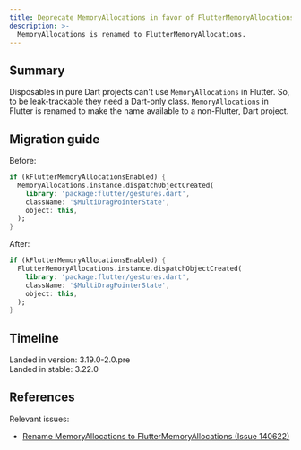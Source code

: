 ```yaml
---
title: Deprecate MemoryAllocations in favor of FlutterMemoryAllocations
description: >-
  MemoryAllocations is renamed to FlutterMemoryAllocations.
---
```


## Summary

Disposables in pure Dart projects can't use `MemoryAllocations` in Flutter. 
So, to be leak-trackable they need a Dart-only class.
`MemoryAllocations` in Flutter is renamed to make the name
available to a non-Flutter, Dart project.

## Migration guide

Before:

```dart 
if (kFlutterMemoryAllocationsEnabled) {
  MemoryAllocations.instance.dispatchObjectCreated(
    library: 'package:flutter/gestures.dart',
    className: '$MultiDragPointerState',
    object: this,
  );
}
```

After:

```dart 
if (kFlutterMemoryAllocationsEnabled) {
  FlutterMemoryAllocations.instance.dispatchObjectCreated(
    library: 'package:flutter/gestures.dart',
    className: '$MultiDragPointerState',
    object: this,
  );
}
```

## Timeline

Landed in version: 3.19.0-2.0.pre<br>
Landed in stable: 3.22.0

## References

Relevant issues:

* [Rename MemoryAllocations to FlutterMemoryAllocations (Issue 140622)][]

[Rename MemoryAllocations to FlutterMemoryAllocations (Issue 140622)]: {{site.repo.flutter}}/issues/140622

